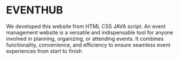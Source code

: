 # EVENTHUB
We developed this website from HTML CSS JAVA script. An event management website is a versatile and indispensable tool for anyone involved in planning, organizing, or attending events. It combines functionality, convenience, and efficiency to ensure seamless event experiences from start to finish
